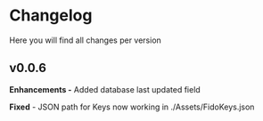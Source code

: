# Changelog

Here you will find all changes per version

## v0.0.6

**Enhancements
	-** Added database last updated field

**Fixed**
	- JSON path for Keys now working in ./Assets/FidoKeys.json
